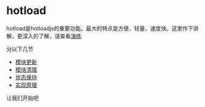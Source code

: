# hotload
hotload是hotloadjs的重要功能。最大的特点是方便，轻量，速度快。这里作下讲解，更深入的了解，请查看[演练]()

分以下几节

- [模块更新]()
- [模块清理]()
- [状态保持]()
- [实现原理]()

让我们开始吧